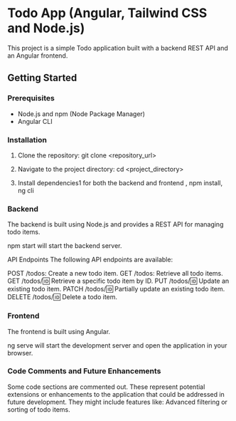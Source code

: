 # Todo App (Angular, Tailwind CSS and Node.js)

This project is a simple Todo application built with a backend REST API and an Angular frontend.

## Getting Started

### Prerequisites

* Node.js and npm (Node Package Manager)
* Angular CLI

### Installation

1. Clone the repository:
git clone <repository_url>

2. Navigate to the project directory:
cd <project_directory>

3. Install dependencies1 for both the backend and frontend , npm install, ng cli

### Backend
The backend is built using Node.js and provides a REST API for managing todo items.

npm start will start the backend server.

API Endpoints
The following API endpoints are available:

POST /todos: Create a new todo item.
GET /todos: Retrieve all todo items.
GET /todos/:id: Retrieve a specific todo item by ID.
PUT /todos/:id: Update an existing todo item.
PATCH /todos/:id: Partially update an existing todo item.
DELETE /todos/:id: Delete a todo item.


### Frontend
The frontend is built using Angular.

ng serve will start the development server and open the application in your browser.

### Code Comments and Future Enhancements
Some code sections are commented out. These represent potential extensions or enhancements to the application that could be addressed in future development.  They might include features like:
Advanced filtering or sorting of todo items.


